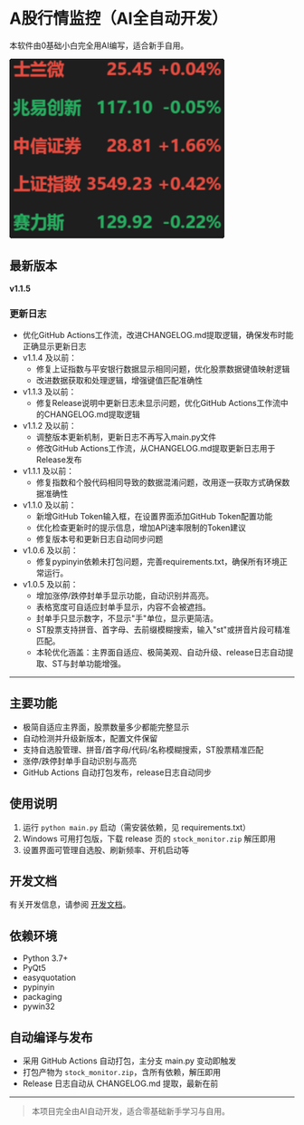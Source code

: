 # A股行情监控（AI全自动开发）

本软件由0基础小白完全用AI编写，适合新手自用。

![A股行情监控软件界面](image.png)

## 最新版本

**v1.1.5**

### 更新日志
- 优化GitHub Actions工作流，改进CHANGELOG.md提取逻辑，确保发布时能正确显示更新日志
- v1.1.4 及以前：
  - 修复上证指数与平安银行数据显示相同问题，优化股票数据键值映射逻辑
  - 改进数据获取和处理逻辑，增强键值匹配准确性
- v1.1.3 及以前：
  - 修复Release说明中更新日志未显示问题，优化GitHub Actions工作流中的CHANGELOG.md提取逻辑
- v1.1.2 及以前：
  - 调整版本更新机制，更新日志不再写入main.py文件
  - 修改GitHub Actions工作流，从CHANGELOG.md提取更新日志用于Release发布
- v1.1.1 及以前：
  - 修复指数和个股代码相同导致的数据混淆问题，改用逐一获取方式确保数据准确性
- v1.1.0 及以前：
  - 新增GitHub Token输入框，在设置界面添加GitHub Token配置功能
  - 优化检查更新时的提示信息，增加API速率限制的Token建议
  - 修复版本号和更新日志自动同步问题
- v1.0.6 及以前：
  - 修复pypinyin依赖未打包问题，完善requirements.txt，确保所有环境正常运行。
- v1.0.5 及以前：
  - 增加涨停/跌停封单手显示功能，自动识别并高亮。
  - 表格宽度可自适应封单手显示，内容不会被遮挡。
  - 封单手只显示数字，不显示"手"单位，显示更简洁。
  - ST股票支持拼音、首字母、去前缀模糊搜索，输入"st"或拼音片段可精准匹配。
  - 本轮优化涵盖：主界面自适应、极简美观、自动升级、release日志自动提取、ST与封单功能增强。

---

## 主要功能
- 极简自适应主界面，股票数量多少都能完整显示
- 自动检测并升级新版本，配置文件保留
- 支持自选股管理、拼音/首字母/代码/名称模糊搜索，ST股票精准匹配
- 涨停/跌停封单手自动识别与高亮
- GitHub Actions 自动打包发布，release日志自动同步

## 使用说明
1. 运行 `python main.py` 启动（需安装依赖，见 requirements.txt）
2. Windows 可用打包版，下载 release 页的 `stock_monitor.zip` 解压即用
3. 设置界面可管理自选股、刷新频率、开机启动等

## 开发文档

有关开发信息，请参阅 [开发文档](docs/README.md)。

## 依赖环境
- Python 3.7+
- PyQt5
- easyquotation
- pypinyin
- packaging
- pywin32

## 自动编译与发布
- 采用 GitHub Actions 自动打包，主分支 main.py 变动即触发
- 打包产物为 `stock_monitor.zip`，含所有依赖，解压即用
- Release 日志自动从 CHANGELOG.md 提取，最新在前

---

> 本项目完全由AI自动开发，适合零基础新手学习与自用。